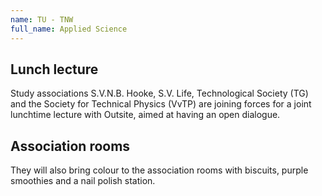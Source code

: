 ```yaml
---
name: TU - TNW
full_name: Applied Science
---
```


## Lunch lecture
Study associations S.V.N.B. Hooke, S.V. Life, Technological Society (TG) and the Society for Technical Physics (VvTP) are joining forces for a joint lunchtime lecture with Outsite, aimed at having an open dialogue. 

## Association rooms
They will also bring colour to the association rooms with biscuits, purple smoothies and a nail polish station.